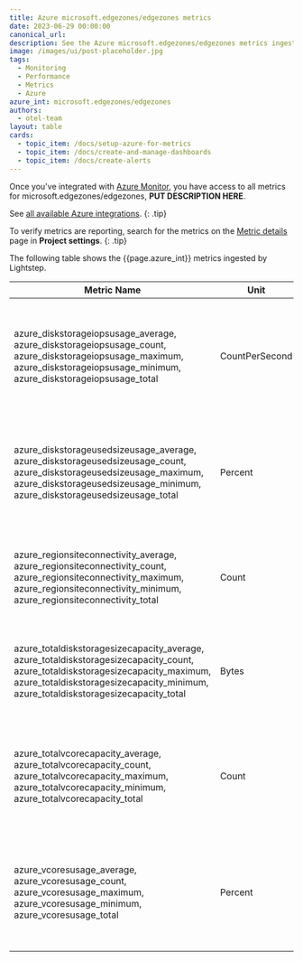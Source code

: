 ```yaml
---
title: Azure microsoft.edgezones/edgezones metrics
date: 2023-06-29 00:00:00
canonical_url:
description: See the Azure microsoft.edgezones/edgezones metrics ingested by Lightstep Observability
image: /images/ui/post-placeholder.jpg
tags:
  - Monitoring
  - Performance
  - Metrics
  - Azure
azure_int: microsoft.edgezones/edgezones
authors:
  - otel-team
layout: table
cards:
  - topic_item: /docs/setup-azure-for-metrics
  - topic_item: /docs/create-and-manage-dashboards
  - topic_item: /docs/create-alerts
---
```

Once you've integrated with [Azure Monitor](/docs/setup-azure-for-metrics), you have access to all metrics for microsoft.edgezones/edgezones, **PUT DESCRIPTION HERE**. 

See [all available Azure integrations](/docs/azure-metrics).
{: .tip}

To verify metrics are reporting, search for the metrics on the [Metric details](/docs/manage-metric-details) page in **Project settings**.
{: .tip}

The following table shows the {{page.azure_int}} metrics ingested by Lightstep.
<table class="table-aws">
<colgroup><col span="1" style="width: 35%;" /><col span="1" style="width: 15%;" /><col span="1" style="width: 35%;" /></colgroup>
  <thead>
    <th>Metric Name</th>
    <th>Unit</th>
    <th>Description</th>
  </thead>
  <tr>
    <td>azure_diskstorageiopsusage_average, azure_diskstorageiopsusage_count, azure_diskstorageiopsusage_maximum, azure_diskstorageiopsusage_minimum, azure_diskstorageiopsusage_total</td>
    <td>CountPerSecond</td>
    <td>The total IOPS generated by Managed Disks in Azure Edge Zone Enterprise site.</td>
  </tr>
  <tr>
    <td>azure_diskstorageusedsizeusage_average, azure_diskstorageusedsizeusage_count, azure_diskstorageusedsizeusage_maximum, azure_diskstorageusedsizeusage_minimum, azure_diskstorageusedsizeusage_total</td>
    <td>Percent</td>
    <td>The utilization of the Managed Disk capacity in Azure Edge Zone Enterprise site.</td>
  </tr>
  <tr>
    <td>azure_regionsiteconnectivity_average, azure_regionsiteconnectivity_count, azure_regionsiteconnectivity_maximum, azure_regionsiteconnectivity_minimum, azure_regionsiteconnectivity_total</td>
    <td>Count</td>
    <td>The status of an Edge Zone Enterprise link connection to its Azure region</td>
  </tr>
  <tr>
    <td>azure_totaldiskstoragesizecapacity_average, azure_totaldiskstoragesizecapacity_count, azure_totaldiskstoragesizecapacity_maximum, azure_totaldiskstoragesizecapacity_minimum, azure_totaldiskstoragesizecapacity_total</td>
    <td>Bytes</td>
    <td>The total capacity of Managed Disk in Azure Edge Zone Enterprise site.</td>
  </tr>
  <tr>
    <td>azure_totalvcorecapacity_average, azure_totalvcorecapacity_count, azure_totalvcorecapacity_maximum, azure_totalvcorecapacity_minimum, azure_totalvcorecapacity_total</td>
    <td>Count</td>
    <td>The total capacity of the General-Purpose Compute vcore in Edge Zone Enterprise site.</td>
  </tr>
  <tr>
    <td>azure_vcoresusage_average, azure_vcoresusage_count, azure_vcoresusage_maximum, azure_vcoresusage_minimum, azure_vcoresusage_total</td>
    <td>Percent</td>
    <td>The utilization of the General-Purpose Compute vcores in Edge Zone Enterprise site</td>
  </tr>
</table>
